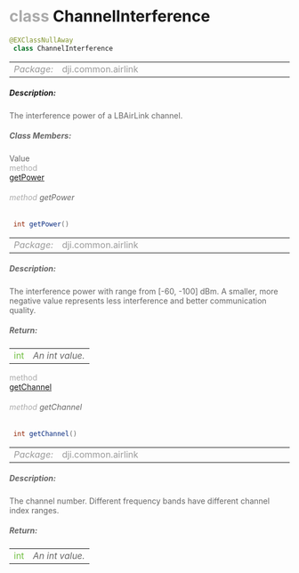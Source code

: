 <div class="article"><h1 ><font color="#AAA">class </font>ChannelInterference</h1></div>

~~~java
@EXClassNullAway
 class ChannelInterference 
~~~

<html><table class="table-supportedby"><tr valign="top"><td width=15%><font color="#999"><i>Package:</i></td><td width=85%><font color="#999">dji.common.airlink</td></tr></table></html>



##### Description:



<font color="#666">The interference power of a LBAirLink channel.



##### Class Members:

<div class="api-row" id="djilbairlink_djilbairlinkchannelinterference_power"><div class="api-col left">Value</div><div class="api-col middle" style="color:#AAA">method</div><div class="api-col right"><a class="trigger" href="#djilbairlink_djilbairlinkchannelinterference_power_inline">getPower</a></div></div><div class="inline-doc" id="djilbairlink_djilbairlinkchannelinterference_power_inline"

><div class="article"><h6 ><font color="#AAA">method </font>getPower</h6></div>

~~~java
 int getPower() 
~~~

<html><table class="table-supportedby"><tr valign="top"><td width=15%><font color="#999"><i>Package:</i></td><td width=85%><font color="#999">dji.common.airlink</td></tr></table></html>



##### Description:



<font color="#666">The interference power with range from [-60, -100] dBm. A smaller, more negative value represents less  interference and better communication quality.



##### Return:

<html><table class="table-inline-parameters"><tr valign="top"><td><font color="#70BF41">int</td><td><font color="#666"><i>An int value.</i></td></tr></table></html></div>

<div class="api-row" id="djilbairlink_djilbairlinkchannelinterference_channel"><div class="api-col left"></div><div class="api-col middle" style="color:#AAA">method</div><div class="api-col right"><a class="trigger" href="#djilbairlink_djilbairlinkchannelinterference_channel_inline">getChannel</a></div></div><div class="inline-doc" id="djilbairlink_djilbairlinkchannelinterference_channel_inline"

><div class="article"><h6 ><font color="#AAA">method </font>getChannel</h6></div>

~~~java
 int getChannel() 
~~~

<html><table class="table-supportedby"><tr valign="top"><td width=15%><font color="#999"><i>Package:</i></td><td width=85%><font color="#999">dji.common.airlink</td></tr></table></html>



##### Description:



<font color="#666">The channel number. Different frequency bands have different channel index ranges.



##### Return:

<html><table class="table-inline-parameters"><tr valign="top"><td><font color="#70BF41">int</td><td><font color="#666"><i>An int value.</i></td></tr></table></html></div>


